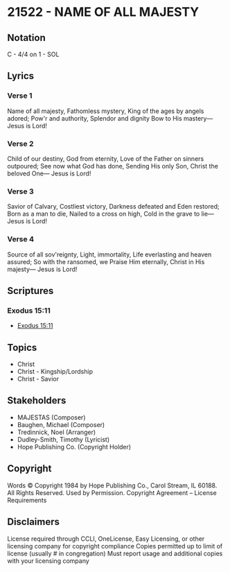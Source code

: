 # 21522 - NAME OF ALL MAJESTY

## Notation

C - 4/4 on 1 - SOL

## Lyrics

### Verse 1

Name of all majesty, Fathomless mystery, King of the ages by angels adored; Pow'r and authority, Splendor and dignity Bow to His mastery— Jesus is Lord!



### Verse 2

Child of our destiny, God from eternity, Love of the Father on sinners outpoured; See now what God has done, Sending His only Son, Christ the beloved One— Jesus is Lord!

### Verse 3

Savior of Calvary, Costliest victory, Darkness defeated and Eden restored; Born as a man to die, Nailed to a cross on high, Cold in the grave to lie— Jesus is Lord!

### Verse 4

Source of all sov'reignty, Light, immortality, Life everlasting and heaven assured; So with the ransomed, we Praise Him eternally, Christ in His majesty— Jesus is Lord!


## Scriptures

### Exodus 15:11

- [Exodus 15:11](https://www.biblegateway.com/passage/?search=Exodus%2015%3A11)


## Topics

- Christ
- Christ - Kingship/Lordship
- Christ - Savior

## Stakeholders

- MAJESTAS (Composer)
- Baughen, Michael  (Composer)
- Tredinnick, Noel (Arranger)
- Dudley-Smith, Timothy (Lyricist)
- Hope Publishing Co. (Copyright Holder)

## Copyright

Words © Copyright 1984 by Hope Publishing Co., Carol Stream, IL 60188.
All Rights Reserved. Used by Permission.
Copyright Agreement – License Requirements

## Disclaimers

License required through CCLI, OneLicense, Easy Licensing, or other licensing company for copyright compliance
Copies permitted up to limit of license (usually # in congregation)
Must report usage and additional copies with your licensing company

